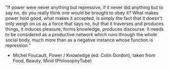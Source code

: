 "If power were never anything but repressive, if it never did anything but to say no, do you really think one would be brought to obey it? What makes power hold good, what makes it accepted, is simply the fact that it doesn't only weigh on us as a force that says no, but that it traverses and produces things, it induces pleasure, forms knowledge, produces discourse. It needs to be considered as a productive network which runs through the whole social body, much more than as a negative instance whose function is repression."

 - Michel Foucault, Power / Knowledge (ed. Colin Gordon), taken from Food, Beauty, Mind (PhilosophyTube)
